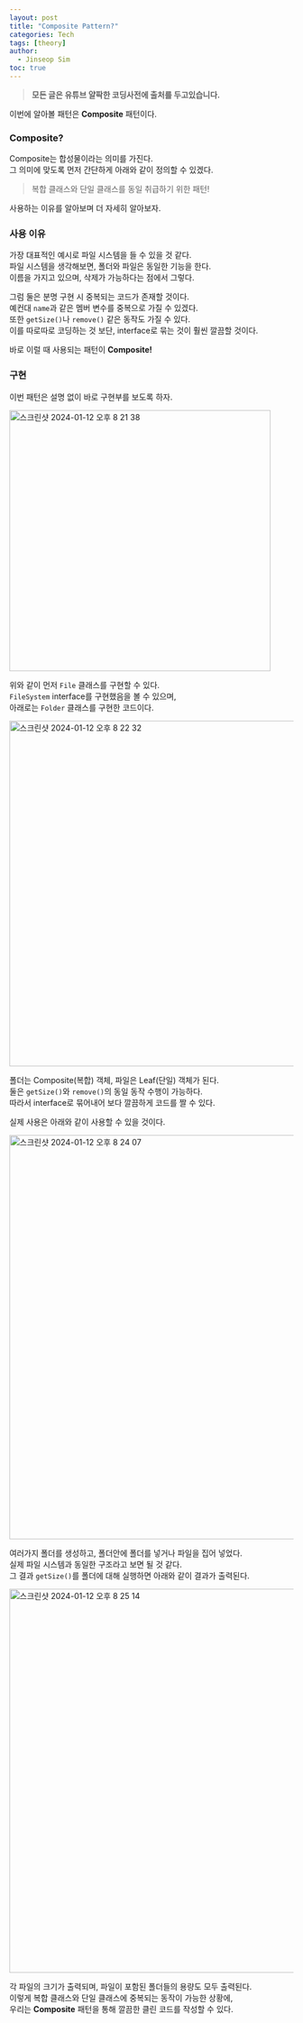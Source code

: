 ```yaml
---
layout: post
title: "Composite Pattern?"
categories: Tech
tags: [theory]
author:
  - Jinseop Sim
toc: true
---
```

> __모든 글은 유튜브 얄팍한 코딩사전에 출처를 두고있습니다.__

이번에 알아볼 패턴은 __Composite__ 패턴이다.  

### Composite?
Composite는 합성물이라는 의미를 가진다.  
그 의미에 맞도록 먼저 간단하게 아래와 같이 정의할 수 있겠다.  

> 복합 클래스와 단일 클래스를 동일 취급하기 위한 패턴!  

사용하는 이유를 알아보며 더 자세히 알아보자.  

### 사용 이유
가장 대표적인 예시로 파일 시스템을 들 수 있을 것 같다.  
파일 시스템을 생각해보면, 폴더와 파일은 동일한 기능을 한다.  
이름을 가지고 있으며, 삭제가 가능하다는 점에서 그렇다.  

그럼 둘은 분명 구현 시 중복되는 코드가 존재할 것이다.  
예컨대 ```name```과 같은 멤버 변수를 중복으로 가질 수 있겠다.  
또한 ```getSize()```나 ```remove()``` 같은 동작도 가질 수 있다.  
이를 따로따로 코딩하는 것 보단, interface로 묶는 것이 훨씬 깔끔할 것이다.  

바로 이럴 때 사용되는 패턴이 __Composite!__  

### 구현
이번 패턴은 설명 없이 바로 구현부를 보도록 하자.   

<img width="463" alt="스크린샷 2024-01-12 오후 8 21 38" src="https://github.com/Jinseop-Sim/Jinseop-Sim.github.io/assets/71700079/f564b0fb-353b-4813-895f-6b3363f5ce15">  

위와 같이 먼저 ```File``` 클래스를 구현할 수 있다.  
```FileSystem``` interface를 구현했음을 볼 수 있으며,  
아래로는 ```Folder``` 클래스를 구현한 코드이다.  

<img width="613" alt="스크린샷 2024-01-12 오후 8 22 32" src="https://github.com/Jinseop-Sim/Jinseop-Sim.github.io/assets/71700079/824d06aa-3dde-4bac-aaff-74bdbd9eb49e">  

폴더는 Composite(복합) 객체, 파일은 Leaf(단일) 객체가 된다.  
둘은 ```getSize()```와 ```remove()```의 동일 동작 수행이 가능하다.  
따라서 interface로 묶어내어 보다 깔끔하게 코드를 짤 수 있다.  

실제 사용은 아래와 같이 사용할 수 있을 것이다.  

<img width="717" alt="스크린샷 2024-01-12 오후 8 24 07" src="https://github.com/Jinseop-Sim/Jinseop-Sim.github.io/assets/71700079/e04eb713-37da-46f7-bcda-59d56c6f1f41">  

여러가지 폴더를 생성하고, 폴더안에 폴더를 넣거나 파일을 집어 넣었다.  
실제 파일 시스템과 동일한 구조라고 보면 될 것 같다.  
그 결과 ```getSize()```를 폴더에 대해 실행하면 아래와 같이 결과가 출력된다.  

<img width="681" alt="스크린샷 2024-01-12 오후 8 25 14" src="https://github.com/Jinseop-Sim/Jinseop-Sim.github.io/assets/71700079/a0bfbe09-cc44-4fb1-9905-22dcb2a5f372">  

각 파일의 크기가 출력되며, 파일이 포함된 폴더들의 용량도 모두 출력된다.  
이렇게 복합 클래스와 단일 클래스에 중복되는 동작이 가능한 상황에,  
우리는 __Composite__ 패턴을 통해 깔끔한 클린 코드를 작성할 수 있다.  
